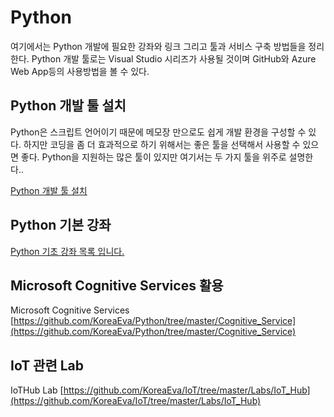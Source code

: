 # Python
여기에서는 Python 개발에 필요한 강좌와 링크 그리고 툴과 서비스 구축 방법들을 정리한다. 
Python 개발 툴로는 Visual Studio 시리즈가 사용될 것이며 GitHub와 Azure Web App등의 사용방법을 볼 수 있다. 

## Python 개발 툴 설치
Python은 스크립트 언어이기 때문에 메모장 만으로도 쉽게 개발 환경을 구성할 수 있다.
하지만 코딩을 좀 더 효과적으로 하기 위해서는 좋은 툴을 선택해서 사용할 수 있으면 좋다. 
Python을 지원하는 많은 툴이 있지만 여기서는 두 가지 툴을 위주로 설명한다.. 

[Python 개발 툴 설치](https://github.com/KoreaEva/Python/blob/master/1.Python%20development%20tool%20setting/Readme.md)

## Python 기본 강좌

[Python 기초 강좌 목록 입니다.](https://github.com/KoreaEva/Python/blob/master/Video.md)

## Microsoft Cognitive Services 활용
Microsoft Cognitive Services [https://github.com/KoreaEva/Python/tree/master/Cognitive_Service](https://github.com/KoreaEva/Python/tree/master/Cognitive_Service)

## IoT 관련 Lab 
IoTHub Lab [https://github.com/KoreaEva/IoT/tree/master/Labs/IoT_Hub](https://github.com/KoreaEva/IoT/tree/master/Labs/IoT_Hub)